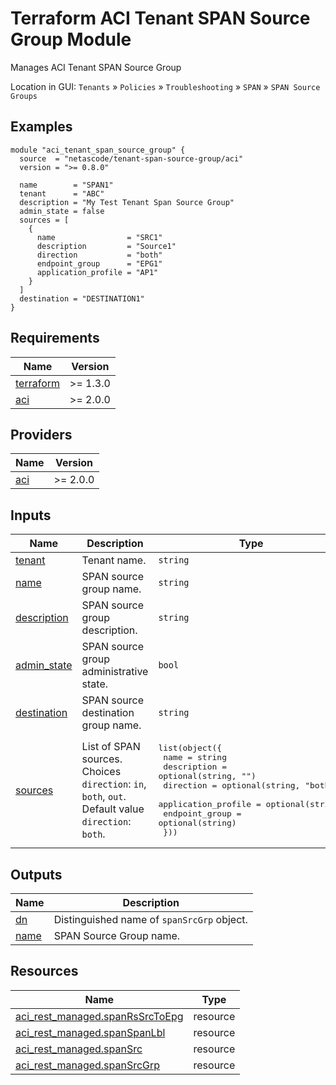 <!-- BEGIN_TF_DOCS -->
#  Terraform ACI Tenant SPAN Source Group Module

Manages ACI Tenant SPAN Source Group

Location in GUI:
`Tenants` » `Policies` » `Troubleshooting` » `SPAN` » `SPAN Source Groups`

## Examples

```hcl
module "aci_tenant_span_source_group" {
  source  = "netascode/tenant-span-source-group/aci"
  version = ">= 0.8.0"

  name        = "SPAN1"
  tenant      = "ABC"
  description = "My Test Tenant Span Source Group"
  admin_state = false
  sources = [
    {
      name                = "SRC1"
      description         = "Source1"
      direction           = "both"
      endpoint_group      = "EPG1"
      application_profile = "AP1"
    }
  ]
  destination = "DESTINATION1"
}
```

## Requirements

| Name | Version |
|------|---------|
| <a name="requirement_terraform"></a> [terraform](#requirement\_terraform) | >= 1.3.0 |
| <a name="requirement_aci"></a> [aci](#requirement\_aci) | >= 2.0.0 |

## Providers

| Name | Version |
|------|---------|
| <a name="provider_aci"></a> [aci](#provider\_aci) | >= 2.0.0 |

## Inputs

| Name | Description | Type | Default | Required |
|------|-------------|------|---------|:--------:|
| <a name="input_tenant"></a> [tenant](#input\_tenant) | Tenant name. | `string` | n/a | yes |
| <a name="input_name"></a> [name](#input\_name) | SPAN source group name. | `string` | n/a | yes |
| <a name="input_description"></a> [description](#input\_description) | SPAN source group description. | `string` | `""` | no |
| <a name="input_admin_state"></a> [admin\_state](#input\_admin\_state) | SPAN source group administrative state. | `bool` | `true` | no |
| <a name="input_destination"></a> [destination](#input\_destination) | SPAN source destination group name. | `string` | n/a | yes |
| <a name="input_sources"></a> [sources](#input\_sources) | List of SPAN sources. Choices `direction`: `in`, `both`, `out`. Default value `direction`: `both`. | <pre>list(object({<br>    name                = string<br>    description         = optional(string, "")<br>    direction           = optional(string, "both")<br>    application_profile = optional(string)<br>    endpoint_group      = optional(string)<br>  }))</pre> | `[]` | no |

## Outputs

| Name | Description |
|------|-------------|
| <a name="output_dn"></a> [dn](#output\_dn) | Distinguished name of `spanSrcGrp` object. |
| <a name="output_name"></a> [name](#output\_name) | SPAN Source Group name. |

## Resources

| Name | Type |
|------|------|
| [aci_rest_managed.spanRsSrcToEpg](https://registry.terraform.io/providers/CiscoDevNet/aci/latest/docs/resources/rest_managed) | resource |
| [aci_rest_managed.spanSpanLbl](https://registry.terraform.io/providers/CiscoDevNet/aci/latest/docs/resources/rest_managed) | resource |
| [aci_rest_managed.spanSrc](https://registry.terraform.io/providers/CiscoDevNet/aci/latest/docs/resources/rest_managed) | resource |
| [aci_rest_managed.spanSrcGrp](https://registry.terraform.io/providers/CiscoDevNet/aci/latest/docs/resources/rest_managed) | resource |
<!-- END_TF_DOCS -->